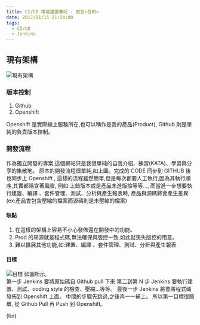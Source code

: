 ```yaml
---
title: CI/CD 環境建置筆記 - 前言<目的>
date: 2017/01/15 21:54:00
tags:
  - CI/CD
  - Jenkins
---
```


## 現有架構

![現有架構](https://i.imgur.com/QLzPTrp.jpg)

### 版本控制

1. Github
2. Openshift

Openshift 是實際線上服務所在,也可以稱作是我的產品(Product),
Github 則是單純的負責版本控制。

### 開發流程

作為獨立開發的專案,這個網站只是我很單純的自我介紹、練習(KATA)、學習與分享的集散地。
原本的開發流程很單純,如上圖。完成的 CODE 同步到 GITHUB 後也同步上 Openshift ,
這樣的流程雖然簡單,但是每次都要人工執行,因為其執行順序,其實都隱含著風險,
例如:上錯版本或是產品未進版控等等…,
而當進一步想要執行建置、編譯 、套件管理、測試、分析與產生報表時,
產品與源碼將會產生差異(ex:產品會包含壓縮的檔案而源碼則是未壓縮的檔案)

#### 缺點

1. 在這樣的架構上容易不小心發佈還在開發中的功能。
2. Prod 的來源就是程式碼,無法確保與版控一致,如此就喪失版控的用意。
3. 難以擴展其他功能,如:建置、編譯 、套件管理、測試、分析與產生報表

#### 目標

![目標](https://i.imgur.com/dHYRJKr.jpg)
如圖所示,  
第一步 Jenkins 要將原始碼自 Github pull 下來
第二到第 N 步 Jenkins 要執行建置、測試、coding style 的檢查、壓縮…等等。
最後一步 Jenkins 將會將程式碼發佈到 Openshift 上面。
中間的步驟先跳過,之後再一一補上。
所以第一目標很簡單,
從 Github Pull 再 Push 到 Openshift。

(fin)
